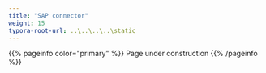 ```yaml
---
title: "SAP connector"
weight: 15
typora-root-url: ..\..\..\..\static
---
```


{{% pageinfo color="primary" %}}
Page under construction
{{% /pageinfo %}}
